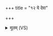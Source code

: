 +++
title = "१२ ये देवा"

+++
<details><summary>मूलम् (VS)</summary>

ये दे॑वा अ॒न्तरि॑क्ष॒ एका॑दश॒ स्थ ते॑ देवासो ह॒विरि॒दं जु॑षध्वम् ॥
</details>